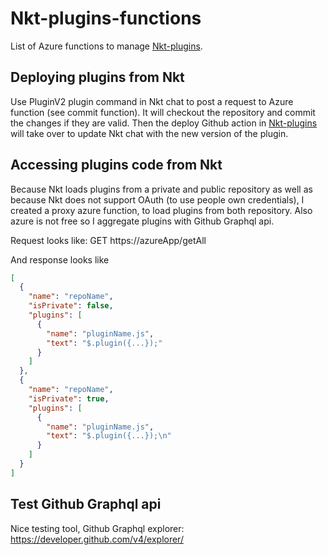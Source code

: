 # Nkt-plugins-functions
List of Azure functions to manage [Nkt-plugins](https://github.com/fabienDaou/Nkt-plugins).

## Deploying plugins from Nkt
Use PluginV2 plugin command in Nkt chat to post a request to Azure function (see commit function). It will checkout the repository and commit the changes if they are valid. Then the deploy Github action in [Nkt-plugins](https://github.com/fabienDaou/Nkt-plugins) will take over to update Nkt chat with the new version of the plugin.

## Accessing plugins code from Nkt
Because Nkt loads plugins from a private and public repository as well as because Nkt does not support OAuth (to use people own credentials), I created a proxy azure function, to load plugins from both repository. Also azure is not free so I aggregate plugins with Github Graphql api.

Request looks like:
GET https://azureApp/getAll

And response looks like
```json
[
  {
    "name": "repoName",
    "isPrivate": false,
    "plugins": [
      {
        "name": "pluginName.js",
        "text": "$.plugin({...});"
      }
    ]
  },
  {
    "name": "repoName",
    "isPrivate": true,
    "plugins": [
      {
        "name": "pluginName.js",
        "text": "$.plugin({...});\n"
      }
    ]
  }
]
```

## Test Github Graphql api
Nice testing tool, Github Graphql explorer: https://developer.github.com/v4/explorer/